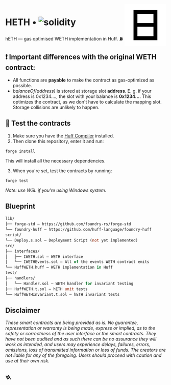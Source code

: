 <img align="right" width="130" height="130" top="100" mt="" src="./assets/heth.svg">

# HETH • ![solidity](https://img.shields.io/badge/solidity-^0.8.15-lightgrey)

hETH — gas optimised WETH implementation in Huff. ⛽

## ❗ Important differences with the original WETH contract:
- All functions are **payable** to make the contract as gas-optimized as possible.
- *balanceOf(address)* is stored at storage slot **address**. E. g. if your address is 0x1234...., the slot with your balance is **0x1234...**. This optimizes the contract, as we don't have to calculate the mapping slot. Storage collisions are unlikely to happen.

## 🔧 Test the contracts
1. Make sure you have the [Huff Compiler](https://docs.huff.sh/get-started/installing/) installed.
2. Then clone this repository, enter it and run:
```shell
forge install
```
This will install all the necessary dependencies.

3. When you're set, test the contracts by running:

```shell
forge test
```

*Note: use WSL if you're using Windows system.*


## Blueprint

```ml
lib/
├── forge-std — https://github.com/foundry-rs/forge-std
└── foundry-huff — https://github.com/huff-language/foundry-huff
script/
└── Deploy.s.sol — Deployment Script (not yet implemented)
src/
├── interfaces/
│   ├── IWETH.sol — WETH interface
│   └── IWETHEvents.sol — All of the events WETH contract emits
└── HuffWETH.huff — WETH implementation in Huff
test/
├── handlers/
│   └── Handler.sol — WETH handler for invariant testing
├── HuffWETH.t.sol — hETH unit tests
└── HuffWETHInvariant.t.sol — hETH invariant tests
```



## Disclaimer

_These smart contracts are being provided as is. No guarantee, representation or warranty is being made, express or implied, as to the safety or correctness of the user interface or the smart contracts. They have not been audited and as such there can be no assurance they will work as intended, and users may experience delays, failures, errors, omissions, loss of transmitted information or loss of funds. The creators are not liable for any of the foregoing. Users should proceed with caution and use at their own risk._

## 𐤇